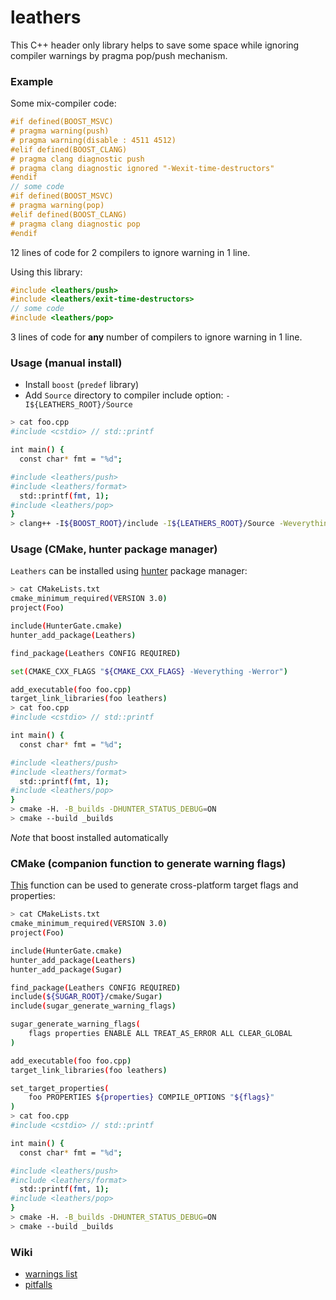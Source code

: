 leathers
========

This C++ header only library helps to save some space while ignoring
compiler warnings by pragma pop/push mechanism.

### Example
Some mix-compiler code:

```cpp
#if defined(BOOST_MSVC)
# pragma warning(push)
# pragma warning(disable : 4511 4512)
#elif defined(BOOST_CLANG)
# pragma clang diagnostic push
# pragma clang diagnostic ignored "-Wexit-time-destructors"
#endif
// some code
#if defined(BOOST_MSVC)
# pragma warning(pop)
#elif defined(BOOST_CLANG)
# pragma clang diagnostic pop
#endif
```

12 lines of code for 2 compilers to ignore warning in 1 line.

Using this library:

```cpp
#include <leathers/push>
#include <leathers/exit-time-destructors>
// some code
#include <leathers/pop>
```

3 lines of code for **any** number of compilers to ignore warning in 1 line.

### Usage (manual install)

* Install `boost` (`predef` library)
* Add `Source` directory to compiler include option: `-I${LEATHERS_ROOT}/Source`
```bash
> cat foo.cpp
#include <cstdio> // std::printf

int main() {
  const char* fmt = "%d";

#include <leathers/push>
#include <leathers/format>
  std::printf(fmt, 1);
#include <leathers/pop>
}
> clang++ -I${BOOST_ROOT}/include -I${LEATHERS_ROOT}/Source -Weverything foo.cpp
```

### Usage (CMake, hunter package manager)
`Leathers` can be installed using [hunter](https://github.com/ruslo/hunter) package manager:
```bash
> cat CMakeLists.txt
cmake_minimum_required(VERSION 3.0)
project(Foo)

include(HunterGate.cmake)
hunter_add_package(Leathers)

find_package(Leathers CONFIG REQUIRED)

set(CMAKE_CXX_FLAGS "${CMAKE_CXX_FLAGS} -Weverything -Werror")

add_executable(foo foo.cpp)
target_link_libraries(foo leathers)
> cat foo.cpp
#include <cstdio> // std::printf

int main() {
  const char* fmt = "%d";

#include <leathers/push>
#include <leathers/format>
  std::printf(fmt, 1);
#include <leathers/pop>
}
> cmake -H. -B_builds -DHUNTER_STATUS_DEBUG=ON
> cmake --build _builds
```

*Note* that boost installed automatically

### CMake (companion function to generate warning flags)
[This][2] function can be used to generate cross-platform target flags and properties:
```bash
> cat CMakeLists.txt
cmake_minimum_required(VERSION 3.0)
project(Foo)

include(HunterGate.cmake)
hunter_add_package(Leathers)
hunter_add_package(Sugar)

find_package(Leathers CONFIG REQUIRED)
include(${SUGAR_ROOT}/cmake/Sugar)
include(sugar_generate_warning_flags)

sugar_generate_warning_flags(
    flags properties ENABLE ALL TREAT_AS_ERROR ALL CLEAR_GLOBAL
)

add_executable(foo foo.cpp)
target_link_libraries(foo leathers)

set_target_properties(
    foo PROPERTIES ${properties} COMPILE_OPTIONS "${flags}"
)
> cat foo.cpp
#include <cstdio> // std::printf

int main() {
  const char* fmt = "%d";

#include <leathers/push>
#include <leathers/format>
  std::printf(fmt, 1);
#include <leathers/pop>
}
> cmake -H. -B_builds -DHUNTER_STATUS_DEBUG=ON
> cmake --build _builds
```

### Wiki
* [warnings list](https://github.com/ruslo/leathers/wiki/List)
* [pitfalls](https://github.com/ruslo/leathers/wiki/Pitfalls)

[1]: https://github.com/ruslo/sugar/wiki/Cross-platform-warning-suppression
[2]: https://github.com/ruslo/sugar/tree/master/cmake/core#sugar_generate_warning_flags
